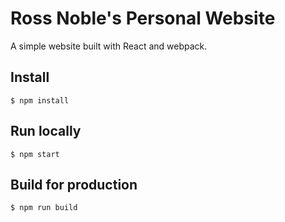 # Ross Noble's Personal Website

A simple website built with React and webpack.

## Install

```
$ npm install
```

## Run locally

```
$ npm start
```

## Build for production

```
$ npm run build
```